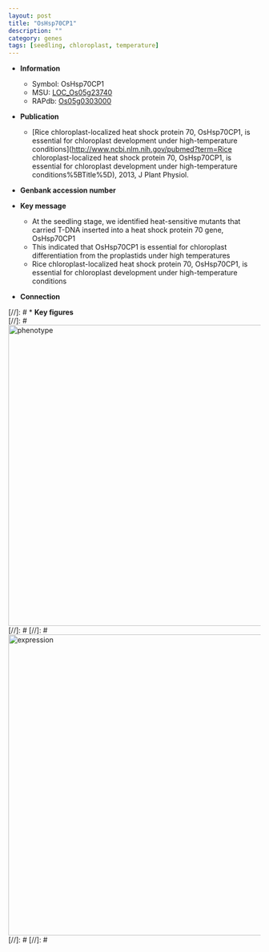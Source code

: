 ```yaml
---
layout: post
title: "OsHsp70CP1"
description: ""
category: genes
tags: [seedling, chloroplast, temperature]
---
```


* **Information**  
    + Symbol: OsHsp70CP1  
    + MSU: [LOC_Os05g23740](http://rice.plantbiology.msu.edu/cgi-bin/ORF_infopage.cgi?orf=LOC_Os05g23740)  
    + RAPdb: [Os05g0303000](http://rapdb.dna.affrc.go.jp/viewer/gbrowse_details/irgsp1?name=Os05g0303000)  

* **Publication**  
    + [Rice chloroplast-localized heat shock protein 70, OsHsp70CP1, is essential for chloroplast development under high-temperature conditions](http://www.ncbi.nlm.nih.gov/pubmed?term=Rice chloroplast-localized heat shock protein 70, OsHsp70CP1, is essential for chloroplast development under high-temperature conditions%5BTitle%5D), 2013, J Plant Physiol.

* **Genbank accession number**  

* **Key message**  
    + At the seedling stage, we identified heat-sensitive mutants that carried T-DNA inserted into a heat shock protein 70 gene, OsHsp70CP1
    + This indicated that OsHsp70CP1 is essential for chloroplast differentiation from the proplastids under high temperatures
    + Rice chloroplast-localized heat shock protein 70, OsHsp70CP1, is essential for chloroplast development under high-temperature conditions

* **Connection**  

[//]: # * **Key figures**  
[//]: # <img src="http://funRiceGenes.github.io/images/OsHsp70CP1.pheno.png" alt="phenotype"  style="width: 600px;"/>
[//]: # 
[//]: # <img src="http://funRiceGenes.github.io/images/OsHsp70CP1.exp.png" alt="expression"  style="width: 600px;"/>
[//]: # 
[//]: # 
